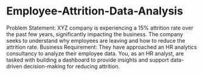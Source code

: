 # Employee-Attrition-Data-Analysis
Problem Statement: 
XYZ company is experiencing a 15% attrition rate over the past few years, significantly impacting the business. The company seeks to understand why employees are leaving and how to reduce the attrition rate.
Business Requirement:
They have approached an HR analytics consultancy to analyze their employee data.
You, as an HR analyst, are tasked with building a dashboard to provide insights and support data-driven decision-making for reducing attrition.
